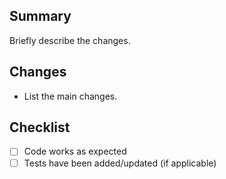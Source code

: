 ## Summary

Briefly describe the changes.

## Changes

- List the main changes.

## Checklist

- [ ] Code works as expected
- [ ] Tests have been added/updated (if applicable)
